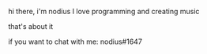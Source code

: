hi there, i'm nodius
I love programming and creating music

that's about it

if you want to chat with me:
nodius#1647

